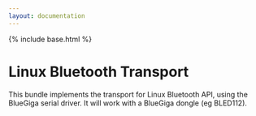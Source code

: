 ```yaml
---
layout: documentation
---
```


{% include base.html %}

# Linux Bluetooth Transport

This bundle implements the transport for Linux Bluetooth API, using the BlueGiga serial driver. It will work with a BlueGiga dongle (eg BLED112).



    
